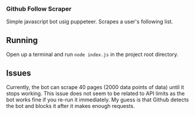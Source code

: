 ### Github Follow Scraper

Simple javascript bot usig puppeteer. Scrapes a user's following list. 

## Running 
Open up a terminal and run `node index.js` in the project root directory. 

## Issues
Currently, the bot can scrape 40 pages (2000 data points of data) until it stops working. This issue does not seem to be related to API limits as the bot works fine if you re-run it immediately. My guess is that Github detects the bot and blocks it after it makes enough requests.
